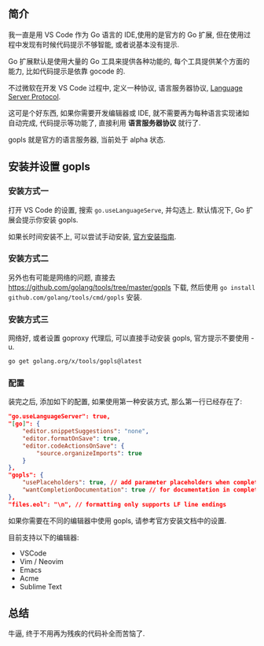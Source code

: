 ## 简介

我一直是用 VS Code 作为 Go 语言的 IDE,使用的是官方的 Go 扩展,
但在使用过程中发现有时候代码提示不够智能, 或者说基本没有提示.

Go 扩展默认是使用大量的 Go 工具来提供各种功能的,
每个工具提供某个方面的能力, 比如代码提示是依靠 gocode 的.

不过微软在开发 VS Code 过程中, 定义一种协议, 语言服务器协议,
[Language Server Protocol](https://microsoft.github.io/language-server-protocol/).

这可是个好东西, 如果你需要开发编辑器或 IDE,
就不需要再为每种语言实现诸如自动完成, 代码提示等功能了,
直接利用 **语言服务器协议** 就行了.

gopls 就是官方的语言服务器, 当前处于 alpha 状态.

## 安装并设置 gopls

### 安装方式一

打开 VS Code 的设置, 搜索 `go.useLanguageServe`, 并勾选上.
默认情况下, Go 扩展会提示你安装 gopls.

如果长时间安装不上, 可以尝试手动安装,
[官方安装指南](https://github.com/golang/tools/blob/master/gopls/doc/user.md).

### 安装方式二

另外也有可能是网络的问题, 直接去 https://github.com/golang/tools/tree/master/gopls
下载, 然后使用 `go install github.com/golang/tools/cmd/gopls` 安装.

### 安装方式三

网络好, 或者设置 goproxy 代理后, 可以直接手动安装 gopls, 官方提示不要使用 -u.

```bash
go get golang.org/x/tools/gopls@latest
```

### 配置

装完之后, 添加如下的配置, 如果使用第一种安装方式, 那么第一行已经存在了:

```json
"go.useLanguageServer": true,
"[go]": {
    "editor.snippetSuggestions": "none",
    "editor.formatOnSave": true,
    "editor.codeActionsOnSave": {
        "source.organizeImports": true
    }
},
"gopls": {
    "usePlaceholders": true, // add parameter placeholders when completing a function
    "wantCompletionDocumentation": true // for documentation in completion items
},
"files.eol": "\n", // formatting only supports LF line endings
```

如果你需要在不同的编辑器中使用 gopls, 请参考官方安装文档中的设置.

目前支持以下的编辑器:

- VSCode
- Vim / Neovim
- Emacs
- Acme
- Sublime Text

## 总结

牛逼, 终于不用再为残疾的代码补全而苦恼了.
